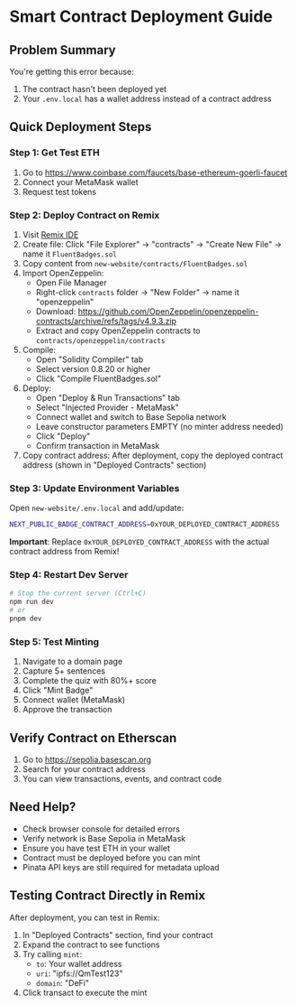 # Smart Contract Deployment Guide

## Problem Summary

You're getting this error because:
1. The contract hasn't been deployed yet
2. Your `.env.local` has a wallet address instead of a contract address

## Quick Deployment Steps

### Step 1: Get Test ETH

1. Go to https://www.coinbase.com/faucets/base-ethereum-goerli-faucet
2. Connect your MetaMask wallet
3. Request test tokens

### Step 2: Deploy Contract on Remix

1. Visit [Remix IDE](https://remix.ethereum.org)
2. Create file: Click "File Explorer" → "contracts" → "Create New File" → name it `FluentBadges.sol`
3. Copy content from `new-website/contracts/FluentBadges.sol`
4. Import OpenZeppelin:
   - Open File Manager
   - Right-click `contracts` folder → "New Folder" → name it "openzeppelin"
   - Download: https://github.com/OpenZeppelin/openzeppelin-contracts/archive/refs/tags/v4.9.3.zip
   - Extract and copy OpenZeppelin contracts to `contracts/openzeppelin/contracts`
5. Compile:
   - Open "Solidity Compiler" tab
   - Select version 0.8.20 or higher
   - Click "Compile FluentBadges.sol"
6. Deploy:
   - Open "Deploy & Run Transactions" tab
   - Select "Injected Provider - MetaMask"
   - Connect wallet and switch to Base Sepolia network
   - Leave constructor parameters EMPTY (no minter address needed)
   - Click "Deploy"
   - Confirm transaction in MetaMask
7. Copy contract address: After deployment, copy the deployed contract address (shown in "Deployed Contracts" section)

### Step 3: Update Environment Variables

Open `new-website/.env.local` and add/update:

```bash
NEXT_PUBLIC_BADGE_CONTRACT_ADDRESS=0xYOUR_DEPLOYED_CONTRACT_ADDRESS
```

**Important**: Replace `0xYOUR_DEPLOYED_CONTRACT_ADDRESS` with the actual contract address from Remix!

### Step 4: Restart Dev Server

```bash
# Stop the current server (Ctrl+C)
npm run dev
# or
pnpm dev
```

### Step 5: Test Minting

1. Navigate to a domain page
2. Capture 5+ sentences
3. Complete the quiz with 80%+ score
4. Click "Mint Badge"
5. Connect wallet (MetaMask)
6. Approve the transaction

## Verify Contract on Etherscan

1. Go to https://sepolia.basescan.org
2. Search for your contract address
3. You can view transactions, events, and contract code

## Need Help?

- Check browser console for detailed errors
- Verify network is Base Sepolia in MetaMask
- Ensure you have test ETH in your wallet
- Contract must be deployed before you can mint
- Pinata API keys are still required for metadata upload

## Testing Contract Directly in Remix

After deployment, you can test in Remix:

1. In "Deployed Contracts" section, find your contract
2. Expand the contract to see functions
3. Try calling `mint`:
   - `to`: Your wallet address
   - `uri`: "ipfs://QmTest123"
   - `domain`: "DeFi"
4. Click transact to execute the mint

